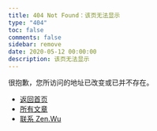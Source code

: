```yaml
---
title: 404 Not Found：该页无法显示
type: "404"
toc: false
comments: false
sidebar: remove
date: 2020-05-12 00:00:00
description: 该页无法显示
---
```


<div class="404">

<p>很抱歉，您所访问的地址已改变或已并不存在。</p>

- <a href="/">返回首页</a>
- <a href="/archives">所有文章</a>
- <a href="/about">联系 Zen.Wu</a>

</div>
<style>
@media (min-width: 991px) {
.header,.sidebar{display:none}
.main-inner {
    width: calc(60% - 0px);
    margin-top:50px;
}
.content-wrap{width:calc(100% - 0px)}
.404{height:200px;}
}
.footer-inner{display:none}
</style>

